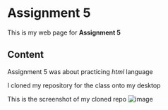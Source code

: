 # Assignment 5

This is my web page for **Assignment 5**

## Content 

Assignment 5 was about practicing *html* language

I cloned my repository for the class onto my desktop

This is the screenshot of my cloned repo ![image](clonedRepoScreenshot.png)
